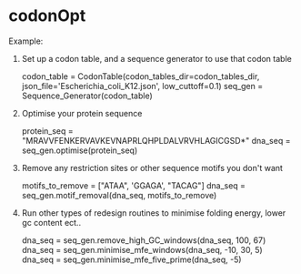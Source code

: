# codonOpt
Example:

1.  Set up a codon table, and a sequence generator to use that codon table

    codon_table = CodonTable(codon_tables_dir=codon_tables_dir, json_file='Escherichia_coli_K12.json', low_cuttoff=0.1)
    seq_gen = Sequence_Generator(codon_table)
    
2.  Optimise your protein sequence    
    
    protein_seq = "MRAVVFENKERVAVKEVNAPRLQHPLDALVRVHLAGICGSD*"
    dna_seq = seq_gen.optimise(protein_seq)
    
3.  Remove any restriction sites or other sequence motifs you don't want

    motifs_to_remove = ["ATAA", 'GGAGA', "TACAG"]
    dna_seq = seq_gen.motif_removal(dna_seq, motifs_to_remove)
    
4.  Run other types of redesign routines to minimise folding energy, lower gc content ect..

    dna_seq = seq_gen.remove_high_GC_windows(dna_seq, 100, 67)
    dna_seq = seq_gen.minimise_mfe_windows(dna_seq, -10, 30, 5)
    dna_seq = seq_gen.minimise_mfe_five_prime(dna_seq, -5)
    
